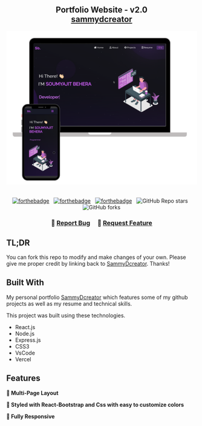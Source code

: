 <h2 align="center">
  Portfolio Website - v2.0<br/>
  <a href="https://sammydcreator.vercel.app/" target="_blank">sammydcreator</a>
</h2>
<div align="center">
  <img alt="Demo" src="./Images/readme-img1.png" />
</div>

<br/>

<center>

[![forthebadge](https://forthebadge.com/images/badges/built-with-love.svg)](https://forthebadge.com) &nbsp;
[![forthebadge](https://forthebadge.com/images/badges/made-with-javascript.svg)](https://forthebadge.com) &nbsp;
[![forthebadge](https://forthebadge.com/images/badges/open-source.svg)](https://forthebadge.com) &nbsp;
![GitHub Repo stars](https://img.shields.io/github/stars/daytonsheed01/Portfolio?color=red&logo=github&style=for-the-badge) &nbsp;
![GitHub forks](https://img.shields.io/github/forks/daytonsheed01/Portfolio?color=red&logo=github&style=for-the-badge)

</center>

<h3 align="center">
    🔹
    <a href="https://github.com/daytonsheed01/Portfolio/issues">Report Bug</a> &nbsp; &nbsp;
    🔹
    <a href="https://github.com/daytonsheed01/Portfolio/issues">Request Feature</a>
</h3>

## TL;DR

You can fork this repo to modify and make changes of your own. Please give me proper credit by linking back to [SammyDcreator](https://github.com/daytonsheed01/Portfolio). Thanks!

## Built With

My personal portfolio <a href="sammydcreatorport.netlify.app" target="_blank">SammyDcreator</a> which features some of my github projects as well as my resume and technical skills.<br/>

This project was built using these technologies.

- React.js
- Node.js
- Express.js
- CSS3
- VsCode
- Vercel

## Features

**📖 Multi-Page Layout**

**🎨 Styled with React-Bootstrap and Css with easy to customize colors**

**📱 Fully Responsive**

